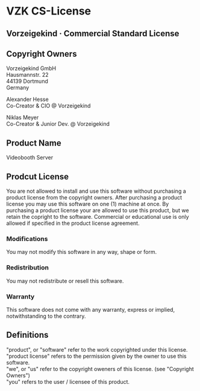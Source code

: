 # VZK CS-License
## Vorzeigekind · Commercial Standard License

## Copyright Owners
Vorzeigekind GmbH  
Hausmannstr. 22  
44139 Dortmund  
Germany  
  
Alexander Hesse  
Co-Creator & CIO @ Vorzeigekind  
  
Niklas Meyer  
Co-Creator & Junior Dev. @ Vorzeigekind  
  
  
## Product Name
Videobooth Server  
  
  
## Prodcut License
You are not allowed to install and use this software without purchasing a product license from the copyright owners. After purchasing a product license you may use this software on one (1) machine at once. By purchasing a product license your are allowed to use this product, but we retain the copright to the software. Commercial or educational use is only allowed if specified in the product license agreement.  
  
### Modifications
You may not modify this software in any way, shape or form.  
  
### Redistribution
You may not redistribute or resell this software.  
  
### Warranty
This software does not come with any warranty, express or implied, notwithstanding to the contrary.  
  
  
## Definitions
"product", or "software" refer to the work copyrighted under this license.  
"product license" refers to the permission given by the owner to use this software.  
"we", or "us" refer to the copyright oweners of this license. (see "Copyright Owners")  
"you" refers to the user / licensee of this product.
